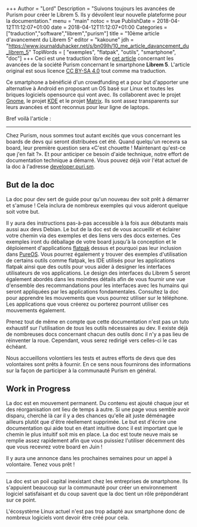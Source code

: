 +++
Author = "Lord"
Description = "Suivons toujours les avancées de Purism pour créer le Librem 5. Ils y dévoilent leur nouvelle plateforme pour la documentation."
menu = "main"
notoc = true
PublishDate = 2018-04-12T11:12:07+01:00
date = 2018-04-12T11:12:07+01:00
Categories = ["traduction","software","librem","purism"]
title = "10ème article d'avancement du Librem 5"
editor = "kakoune"
jdh = "https://www.journalduhacker.net/s/bn09lh/10_me_article_davancement_du_librem_5"
TopWords = [  "exemples", "flatpak", "outils", "smartphone", "doc"]
+++
Ceci est une traduction libre de [cet article](https://puri.sm/posts/librem5-progress-report-10/) concernant les avancées de la société Purism concernant le smartphone **Librem 5**.
L'article original est sous licence [CC BY-SA 4.0](https://creativecommons.org/licenses/by-sa/4.0/) tout comme ma traduction.


Ce smartphone a bénéficié d'un crowdfunding et a pour but d'apporter une alternative à Android en proposant un OS basé sur Linux et toutes les briques logiciels opensource qui vont avec.
Ils collaborent avec le projet [Gnome](https://www.gnome.org), le projet [KDE](https://www.kde.org) et le projet [Matrix](https://matrix.org).
Ils sont assez transparents sur leurs avancées et sont reconnus pour leur ligne de laptops.

Bref voilà l'article :

<hr>

Chez Purism, nous sommes tout autant excités que vous concernant les boards de devs qui seront distribuées cet été.
Quand quelqu'un recevra sa board, leur première question sera «C'est chouette ! Maintenant qu'est-ce que j'en fait ?».
Et pour anticiper ce besoin d'aide technique, notre effort de documentation technique a démarré.
Vous pouvez déjà voir l'état actuel de la doc à l'adresse [developer.puri.sm](https://developer.puri.sm).

## But de la doc

La doc pour dev sert de guide pour qu'un nouveau dev soit prêt à démarrer et s'amuse !
Cela inclura de nombreux exemples qui vous aideront quelque soit votre but.

Il y aura des instructions pas-à-pas accessible à la fois aux débutants mais aussi aux devs Debian.
Le but de la doc est de vous accueillir et éclairer votre chemin via des exemples et des liens vers des docs externes.
Ces exemples iront du déballage de votre board jusqu'à la conception et le déploiement d'applications [flatpak](https://flatpak.org) dessus et pourquoi pas leur inclusion dans [PureOS](https://pureos.net).
Vous pourrez également y trouver des exemples d'utilisation de certains outils comme flatpak, les IDE utilisés pour les applications flatpak ainsi que des outils pour vous aider à designer les interfaces utilisateurs de vos applications.
Le design des interfaces du Librem 5 seront également abordés dans les moindres détails afin de vous fournir une vue d'ensemble des recommandations pour les interfaces avec les humains qui seront appliquées par les applications fondamentales.
Consultez la doc pour apprendre les mouvements que vous pourrez utiliser sur le téléphone.
Les applications que vous créerez ou porterez pourront utiliser ces mouvements également.

Prenez tout de même en compte que cette documentation n'est pas un tuto exhaustif sur l'utilisation de *tous* les outils nécessaires au dev.
Il existe déjà de nombreuses docs concernant chacun des outils donc il n'y a pas lieu de réinventer la roue.
Cependant, vous serez redirigé vers celles-ci le cas échéant.

Nous accueillons volontiers les tests et autres efforts de devs que des volontaires sont prêts à fournir.
En ce sens nous fournirons des informations sur la façon de participer à la communauté Purism en général.

## Work in Progress

La doc est en mouvement permanent.
Du contenu est ajouté chaque jour et des réorganisation ont lieu de temps à autre.
Si une page vous semble avoir disparu, cherché là car il y a des chances qu'elle ait juste déménagée ailleurs plutôt que d'être réellement supprimée.
Le but est d'écrire une documentation qui aide tout en étant intuitive donc il est important que le chemin le plus intuitif soit mis en place.
La doc est toute neuve mais se remplie assez rapidement afin que vous puissiez l'utiliser décemment dès que vous recevrez votre board en Juin !

Il y aura une annonce dans les prochaines semaines pour un appel à volontaire.
Tenez vous prêt !

---------------

La doc est un poil capital inexistant chez les entreprises de smartphone.
Ils s'appuient beaucoup sur la communauté pour créer un environnement logiciel satisfaisant et du coup savent que la doc tient un rôle prépondérant sur ce point.

L'écosystème Linux actuel n'est pas trop adapté aux smartphone donc de nombreux logiciels vont devoir être créé pour cela.
